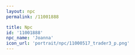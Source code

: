 ```yaml
---
layout: npc
permalink: /11001888

title: Npc
id: '11001888'
npc_name: 'Joanna'
icon_url: 'portrait/npc/11000517_trader3_p.png'
---
```

